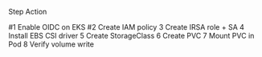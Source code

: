 Step Action

#1 Enable OIDC on EKS
#2 Create IAM policy
3 Create IRSA role + SA
4 Install EBS CSI driver
5 Create StorageClass
6 Create PVC
7 Mount PVC in Pod
8 Verify volume write
